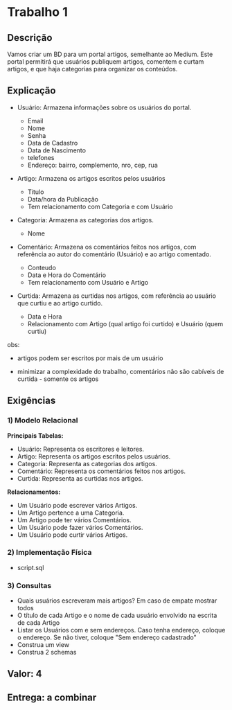 # Trabalho 1

## Descrição

Vamos criar um BD para um portal artigos, semelhante ao Medium. Este portal permitirá que usuários publiquem artigos, comentem e curtam artigos, e que haja categorias para organizar os conteúdos.

## Explicação

* Usuário: Armazena informações sobre os usuários do portal.
    * Email
    * Nome
    * Senha
    * Data de Cadastro
    * Data de Nascimento
    * telefones
    * Endereço: bairro, complemento, nro, cep, rua
    
* Artigo: Armazena os artigos escritos pelos usuários
    * Titulo
    * Data/hora da Publicação
    * Tem relacionamento com Categoria e com Usuário

* Categoria: Armazena as categorias dos artigos.
    * Nome
    
* Comentário: Armazena os comentários feitos nos artigos, com referência ao autor do comentário (Usuário) e ao artigo comentado.
    * Conteudo
    * Data e Hora do Comentário
    * Tem relacionamento com Usuário e Artigo
    
* Curtida: Armazena as curtidas nos artigos, com referência ao usuário que curtiu e ao artigo curtido.
   * Data e Hora
   * Relacionamento com Artigo (qual artigo foi curtido) e Usuário (quem curtiu)
   
obs: 

* artigos podem ser escritos por mais de um usuário

* minimizar a complexidade do trabalho, comentários não são cabíveis de curtida - somente os artigos

## Exigências

### 1) Modelo Relacional

**Principais Tabelas:**

* Usuário: Representa os escritores e leitores.
* Artigo: Representa os artigos escritos pelos usuários.
* Categoria: Representa as categorias dos artigos.
* Comentário: Representa os comentários feitos nos artigos.
* Curtida: Representa as curtidas nos artigos.

**Relacionamentos:**

* Um Usuário pode escrever vários Artigos.
* Um Artigo pertence a uma Categoria.
* Um Artigo pode ter vários Comentários.
* Um Usuário pode fazer vários Comentários.
* Um Usuário pode curtir vários Artigos.

### 2) Implementação Física

* script.sql

### 3) Consultas

* Quais usuários escreveram mais artigos? Em caso de empate mostrar todos
* O título de cada Artigo e o nome de cada usuário envolvido na escrita de cada Artigo
* Listar os Usuários com e sem endereços. Caso tenha endereço, coloque o endereço. Se não tiver, coloque "Sem endereço cadastrado"
* Construa um view
* Construa 2 schemas


## Valor: 4

## Entrega: a combinar